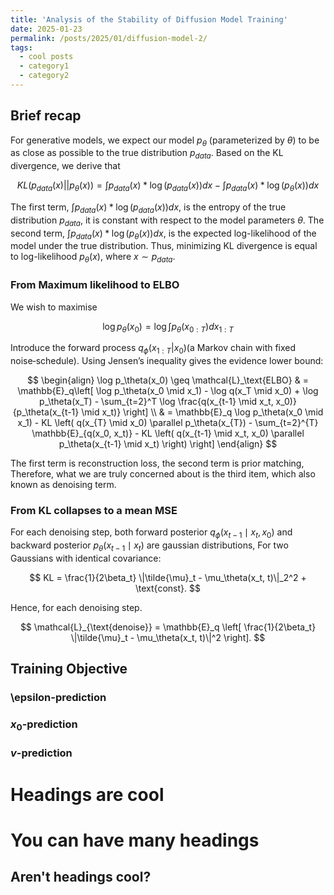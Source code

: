 ```yaml
---
title: 'Analysis of the Stability of Diffusion Model Training'
date: 2025-01-23
permalink: /posts/2025/01/diffusion-model-2/
tags:
  - cool posts
  - category1
  - category2
---
```


## Brief recap

For generative models, we expect our model $p_{\theta}$ (parameterized by $\theta$) to be as close as possible to the true distribution $p_{data}$. Based on the KL divergence, we derive that

$$
KL(p_{data}(x)||p_{\theta}(x)) = \int p_{data}(x)*\log (p_{data}(x))dx - \int p_{data}(x)*\log(p_{\theta}(x))dx
$$

The first term, $\int p_{data}(x)*\log (p_{data}(x))dx$, is the entropy of the true distribution
$p_{data}$, it is constant with respect to the model parameters $\theta$. The second term, $\int p_{data}(x)*\log(p_{\theta}(x))dx$, is the expected log-likelihood of the model under the true distribution. Thus, minimizing KL divergence is equal to log-likelihood $p_{\theta}(x)$, where $x  \sim p_{data}$.

### From Maximum likelihood to ELBO

We wish to maximise 

$$
\log p_{\theta}(x_0)=\log \int p_{\theta}(x_{0:T}) dx_{1:T}
$$

Introduce the forward process $q_{\phi}(x_{1:T}|x_0)$(a Markov chain with fixed noise‑schedule). Using Jensen’s inequality gives the evidence lower bound:

$$
\begin{align}
\log p_\theta(x_0) \geq \mathcal{L}_\text{ELBO} & = \mathbb{E}_q\left[ \log p_\theta(x_0 \mid x_1) - \log q(x_T \mid x_0) + \log p_\theta(x_T) - \sum_{t=2}^T \log \frac{q(x_{t-1} \mid x_t, x_0)}{p_\theta(x_{t-1} \mid x_t)} \right] \\
& = \mathbb{E}_q \log p_\theta(x_0 \mid x_1) - KL \left( q(x_{T} \mid x_0) \parallel p_\theta(x_{T}) - \sum_{t=2}^{T} \mathbb{E}_{q(x_0, x_t)} - KL \left( q(x_{t-1} \mid x_t, x_0) \parallel p_\theta(x_{t-1} \mid x_t) \right) \right]
\end{align}
$$

The first term is reconstruction loss, the second term is prior matching, Therefore, what we are truly concerned about is the third item, which also known as denoising term.


### From KL collapses to a mean MSE

For each denoising step, both forward posterior $q_{\phi}(x_{t-1} \mid x_t, x_0)$ and backward posterior 
$p_{\theta}(x_{t-1} \mid x_t)$ are gaussian distributions, For two Gaussians with identical covariance:

$$
KL = \frac{1}{2\beta_t} \|\tilde{\mu}_t - \mu_\theta(x_t, t)\|_2^2 + \text{const}.
$$

Hence, for each denoising step.

$$
\mathcal{L}_{\text{denoise}} =  \mathbb{E}_q \left[ \frac{1}{2\beta_t} \|\tilde{\mu}_t - \mu_\theta(x_t, t)\|^2 \right].
$$


## Training Objective



### \epsilon-prediction


### $x_0$-prediction


### $v$-prediction

Headings are cool
======

You can have many headings
======

Aren't headings cool?
------